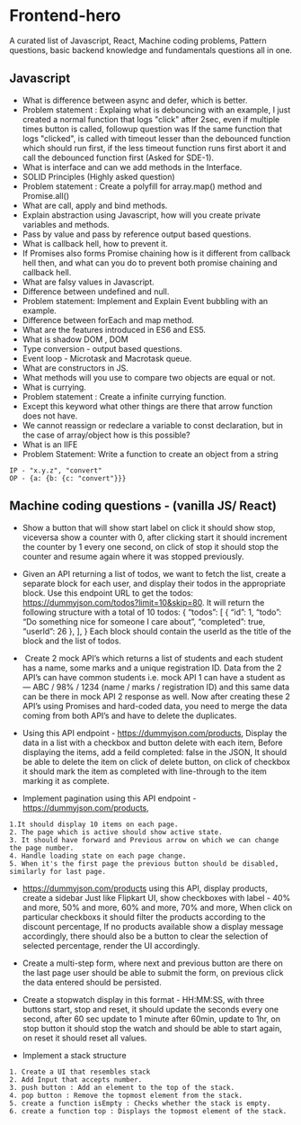 # Frontend-hero
A curated list of Javascript, React, Machine coding problems, Pattern questions, basic backend knowledge and fundamentals questions all in one.

## Javascript 
- What is difference between async and defer, which is better.
- Problem statement : Explaing what is debouncing with an example, I just created a normal function that logs "click" after 2sec, even if multiple times button is called, followup question was If the same function that logs "clicked", is called with timeout lesser than the debounced function which should run first, if the less timeout function runs first abort it and call the debounced function first (Asked for SDE-1).
- What is interface and can we add methods in the Interface.
- SOLID Principles (Highly asked question)
- Problem statement : Create a polyfill for array.map() method and Promise.all()
- What are call, apply and bind methods.
- Explain abstraction using Javascript, how will you create private variables and methods.
- Pass by value and pass by reference output based questions.
- What is callback hell, how to prevent it.
- If Promises also forms Promise chaining how is it different from callback hell then, and what can you do to prevent both promise chaining and callback hell.
- What are falsy values in Javascript.
- Difference between undefined and null.
- Problem statement: Implement and Explain Event bubbling with an example.
- Difference between forEach and map method.
- What are the features introduced in ES6 and ES5.
- What is shadow DOM , DOM
- Type conversion - output based questions.
- Event loop - Microtask and Macrotask queue.
- What are constructors in JS.
- What methods will you use to compare two objects are equal or not.
- What is currying.
- Problem statement : Create a infinite currying function.
- Except this keyword what other things are there that arrow function does not have.
- We cannot reassign or redeclare a variable to const declaration, but in the case of array/object how is this possible?
- What is an IIFE
- Problem Statement: Write a function to create an object from a string 
```
IP - "x.y.z", "convert"
OP - {a: {b: {c: "convert"}}}
```

## Machine coding questions - (vanilla JS/ React)
- Show a button that will show start label on click it should show stop, viceversa show a counter with 0, after clicking start it should increment the counter by 1 every one second, on click of stop it should stop the counter and resume again where it was stopped previously.
- Given an API returning a list of todos, we want to fetch the list, create a separate block for each user, and display their todos in the appropriate block. Use this endpoint URL to get the todos: https://dummyjson.com/todos?limit=10&skip=80. It will return the following structure with a total of 10 todos: { “todos”: [ { “id”: 1, “todo”: “Do something nice for someone I care about”, “completed”: true, “userId”: 26 }, ], } Each block should contain the userId as the title of the block and the list of todos.

-  Create 2 mock API’s which returns a list of students and each student has a name, some marks and a unique registration ID. Data from the 2 API’s can have common students i.e. mock API 1 can have a student as — ABC / 98% / 1234 (name / marks / registration ID) and this same data can be there in mock API 2 response as well. Now after creating these 2 API’s using Promises and hard-coded data, you need to merge the data coming from both API’s and have to delete the duplicates.

- Using this API endpoint - https://dummyjson.com/products, Display the data in a list with a checkbox and button delete with each item, Before displaying the items, add a feild completed: false in the JSON, It should be able to delete the item on click of delete button, on click of checkbox it should mark the item as completed with line-through to the item marking it as complete.

- Implement pagination using this API endpoint - https://dummyjson.com/products, 
```
1.It should display 10 items on each page.
2. The page which is active should show active state.
3. It should have forward and Previous arrow on which we can change the page number.
4. Handle loading state on each page change.
5. When it's the first page the previous button should be disabled, similarly for last page.
```

- https://dummyjson.com/products using this API, display products, create a sidebar Just like Flipkart UI, show checkboxes with label - 40% and more,  50% and more,  60% and more,  70% and more, When click on particular checkboxs it should filter the products according to the discount percentage, If no products available show a display message accordingly, there should also be a button to clear the selection of selected percentage, render the UI accordingly.

- Create a multi-step form, where next and previous button are there on the last page user should be able to submit the form, on previous click the data entered should be persisted.

- Create a stopwatch display in this format - HH:MM:SS, with three buttons start, stop and reset, it should update the seconds every one second, after 60 sec update to 1 minute after 60min, update to 1hr, on stop button it should stop the watch and should be able to start again, on reset it should reset all values.

- Implement a stack structure
```
1. Create a UI that resembles stack 
2. Add Input that accepts number.
3. push button : Add an element to the top of the stack.
4. pop button : Remove the topmost element from the stack.
5. create a function isEmpty : Checks whether the stack is empty.
6. create a function top : Displays the topmost element of the stack.
```




